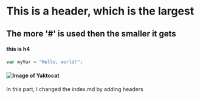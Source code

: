 # This is a header, which is the largest

## The more '#' is used then the smaller it gets

#### this is h4

``` javascript
var myVar = "Hello, world!";
```

#### ![Image of Yaktocat](https://octodex.github.com/images/yaktocat.png)




In this part, I changed the index.md by adding headers
